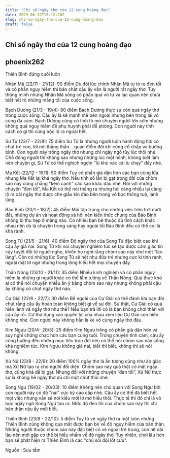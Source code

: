 ```yaml
---
title: "Chỉ số ngây thơ của 12 cung hoàng đạo"
date: 2025-06-12T15:12:20Z
slug: chi-so-ngay-tho-cua-12-cung-hoang-dao
draft: false
---
```


## Chỉ số ngây thơ của 12 cung hoàng đạo

## phoenix262

Thiên Bình đứng cuối luôn 
 
Nhân Mã (22/11 - 21/12): 90 điểm
Dù đôi lúc chính Nhân Mã tự tỏ ra đen tối và có phần nguy hiểm thì bản chất cậu ấy vẫn là người rất ngây thơ. Tuy thông minh nhưng Nhân Mã sống có phần quá vô tư và lạc quan nên chưa biết hết rõ những mảng tối của cuộc sống.
 
Bạch Dương (21/3 - 19/4): 80 điểm
Bạch Dương thực sự còn quá ngây thơ trong cuộc sống. Cậu ấy là kẻ mạnh mẽ bên ngoài nhưng bên trong lại vô cùng đa cảm. Bạch Dương cũng có tình tò mò chuyện người lớn sớm nhưng không quá nguy hiểm để phụ huynh phải đề phòng. Con người này tính cách có gì thì cũng bộc lộ ra ngoài hết.
 

 
Sư Tử (23/7 - 22/8): 75 điểm
Sư Tử là những người luôn hành động hơi có chút trẻ con, lời nói thẳng thắn… quan điểm đôi khi cũng cố chấp và bướng bỉnh. Con người này trông ngây thơ nhưng chỉ ngây ngô tùy lúc thôi nhé. Chỗ đông người thì không sao nhưng những lúc một mình, không biết làm nên chuyện gì, Sư Tử có thể nghịch ngợm "lù khù vác cái lu chạy" đấy nhé.
 
Ma Kết (22/12 - 19/1): 50 điểm
Tuy có phần già dặn hơn các bạn cùng lứa nhưng Ma Kết lại khá ngây thơ. Nếu tính số lần bị gạt trong đời của chòm sao này cũng chẳng "kém cạnh" các sao khác đâu nhé. Đối với những chuyện “đen tối”, Ma Kết có thể nói thẳng ra nhưng hỏi càng nhiều lại càng lộ ra cái ngây thơ được che giấu kín đáo bên trong vỏ bọc thông tuệ, lạnh lùng.
 
Bảo Bình (20/1 - 18/2): 45 điểm
Mải tập trung cho những việc trên trời dưới đất, những dự án và hoạt động xã hội nên kiến thức chung của Bảo Bình không bị thu hẹp ở mảng nào. Có nhiều bạn bè thuộc đủ tính cách khác nhau nên dù là chuyện trong sáng hay ngoài tối Bảo Bình đều có thể coi là khá rành.
 
Song Tử (21/5 - 21/6): 40 điểm
Độ ngây thơ của Song Tử đặc biệt cao khi cậu ấy giả nai. Song Tử khi nói chuyện nghiêm túc sẽ tạo được cảm giác tin cậy tuyệt đối từ người nghe, khiến họ nghĩ rằng chòm sao này như một “lão làng”. Còn có những lúc Song Tử sẽ hệt như đứa trẻ nhưng cực kì tinh ranh, ngoài mặt lơ ngơ nhưng trong lòng hiểu hết mọi chuyện đấy.
 
Thần Nông (23/10 - 21/11): 35 điểm
Nhiều kinh nghiệm và có phần nguy hiểm là những gì người khác có thể lầm tưởng về Thần Nông. Quả thực khó ai có thể nói chuyện nhiều ẩn ý bằng chòm sao này nhưng không phải cậu ấy không có chút ngây thơ nào.
 
Cự Giải (22/6 - 22/7): 30 điểm
Bề ngoài của Cự Giải có thể đánh lừa bạn đôi chút rằng cậu ấy hoàn toàn không biết gì về sự đời. Sự thật, Cự Giải có quá hiền lành và ngây thơ như thế? Nếu bạn trả lời có là bạn không chơi thân với cậu ấy rồi. Cứ thử đụng vào quyền lợi của nhau xem liệu Cự Giải còn hiền không nhé. Con người này không hẳn là kẻ vô cùng ngây thơ đâu.
 
Kim Ngưu (20/4- 20/5): 25 điểm
Kim Ngưu trông có phần già dặn hơn và suy nghĩ chững chạc hơn các bạn cùng tuổi. Trong chuyện tình cảm, cậu ấy cũng hướng đến những mục tiêu trọn đời nên có thể nói chòm sao này sống khá nghiêm túc. Kim Ngưu không giả nai, biết thì biết, không thì sẽ nói không.
 
Xử Nữ (23/8 - 22/9): 20 điểm 
100% ngây thơ là ấn tượng cũng như ảo giác mà Xử Nữ tạo ra cho người đối diện. Chòm sao này quả thật có mặt ngây thơ, cũng khá dễ bị gạt. Nhưng đối với những chuyện “đen tối”, Xử Nữ thực sự là không hề ngây thơ dù chỉ một chút thôi nhé.
 
Song Ngư (19/02 - 20/03): 10 điểm
Không nên chủ quan với Song Ngư bởi con người này có độ "nai" cực kỳ cao cấp nhé. Cậu ấy có thể đã biết hết mọi việc nhưng vẫn sẽ nói kiểu mới lơ mơ hiểu thôi. Thực tế thì đó chỉ là vỏ bọc ngây ngô Song Ngư tạo ra. Mức độ đen tối của chòm sao này thì chỉ bản thân cậu ấy mới biết.
 
Thiên Bình (23/9 - 22/10): 5 điểm
Tuy tỏ vẻ ngây thơ ra mặt luôn nhưng Thiên Bình cũng không qua mắt được bạn bè về độ nguy hiểm của bản thân. Những người thuộc chòm sao này đặc biệt có vẻ ngoài trẻ trung, con nít dài lâu nên mới gặp có thể bị hiểu nhầm về độ ngây thơ. Tuy nhiên, chơi lâu hơn bạn sẽ phát hiện ra Thiên Bình là các "chú sói đội lốt cừu".
 
Nguồn : Sưu tầm